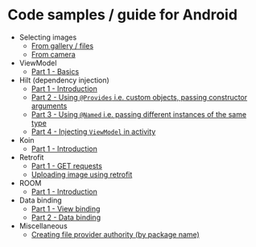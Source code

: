 # Code samples / guide for Android

- Selecting images
  - [From gallery / files](selecting_images/from-gallery.md)  
  - [From camera](selecting_images/from-camera.md)  
- ViewModel
  - [Part 1 - Basics](viewmodel/part-1.md)  
- Hilt (dependency injection)
  - [Part 1 - Introduction](hilt/part-1.md)
  - [Part 2 - Using `@Provides` i.e. custom objects, passing constructor arguments](hilt/part-2.md)
  - [Part 3 - Using `@Named` i.e. passing different instances of the same type](hilt/part-3.md)  
  - [Part 4 - Injecting `ViewModel` in activity](hilt/part-4.md)
- Koin
  - [Part 1 - Introduction](koin/part-1.md)
- Retrofit
  - [Part 1 - GET requests](retrofit/part-1.md)  
  - [Uploading image using retrofit](https://medium.com/android-news/working-with-retrofit-825d30348fe2)  
- ROOM
  - [Part 1 - Introduction](room/part-1.md)  
- Data binding
  - [Part 1 - View binding](databinding/part-1.md)  
  - [Part 2 - Data binding](databinding/part-2.md)  
- Miscellaneous
  - [Creating file provider authority (by package name)](misc/create-file-provider.md)  
